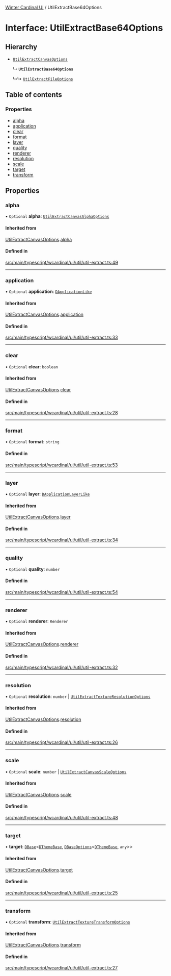 [Winter Cardinal UI](../README.md) / UtilExtractBase64Options

# Interface: UtilExtractBase64Options

## Hierarchy

- [`UtilExtractCanvasOptions`](UtilExtractCanvasOptions.md)

  ↳ **`UtilExtractBase64Options`**

  ↳↳ [`UtilExtractFileOptions`](UtilExtractFileOptions.md)

## Table of contents

### Properties

- [alpha](UtilExtractBase64Options.md#alpha)
- [application](UtilExtractBase64Options.md#application)
- [clear](UtilExtractBase64Options.md#clear)
- [format](UtilExtractBase64Options.md#format)
- [layer](UtilExtractBase64Options.md#layer)
- [quality](UtilExtractBase64Options.md#quality)
- [renderer](UtilExtractBase64Options.md#renderer)
- [resolution](UtilExtractBase64Options.md#resolution)
- [scale](UtilExtractBase64Options.md#scale)
- [target](UtilExtractBase64Options.md#target)
- [transform](UtilExtractBase64Options.md#transform)

## Properties

### alpha

• `Optional` **alpha**: [`UtilExtractCanvasAlphaOptions`](UtilExtractCanvasAlphaOptions.md)

#### Inherited from

[UtilExtractCanvasOptions](UtilExtractCanvasOptions.md).[alpha](UtilExtractCanvasOptions.md#alpha)

#### Defined in

[src/main/typescript/wcardinal/ui/util/util-extract.ts:49](https://github.com/winter-cardinal/winter-cardinal-ui/blob/v0.154.0/src/main/typescript/wcardinal/ui/util/util-extract.ts#L49)

___

### application

• `Optional` **application**: [`DApplicationLike`](DApplicationLike.md)

#### Inherited from

[UtilExtractCanvasOptions](UtilExtractCanvasOptions.md).[application](UtilExtractCanvasOptions.md#application)

#### Defined in

[src/main/typescript/wcardinal/ui/util/util-extract.ts:33](https://github.com/winter-cardinal/winter-cardinal-ui/blob/v0.154.0/src/main/typescript/wcardinal/ui/util/util-extract.ts#L33)

___

### clear

• `Optional` **clear**: `boolean`

#### Inherited from

[UtilExtractCanvasOptions](UtilExtractCanvasOptions.md).[clear](UtilExtractCanvasOptions.md#clear)

#### Defined in

[src/main/typescript/wcardinal/ui/util/util-extract.ts:28](https://github.com/winter-cardinal/winter-cardinal-ui/blob/v0.154.0/src/main/typescript/wcardinal/ui/util/util-extract.ts#L28)

___

### format

• `Optional` **format**: `string`

#### Defined in

[src/main/typescript/wcardinal/ui/util/util-extract.ts:53](https://github.com/winter-cardinal/winter-cardinal-ui/blob/v0.154.0/src/main/typescript/wcardinal/ui/util/util-extract.ts#L53)

___

### layer

• `Optional` **layer**: [`DApplicationLayerLike`](DApplicationLayerLike.md)

#### Inherited from

[UtilExtractCanvasOptions](UtilExtractCanvasOptions.md).[layer](UtilExtractCanvasOptions.md#layer)

#### Defined in

[src/main/typescript/wcardinal/ui/util/util-extract.ts:34](https://github.com/winter-cardinal/winter-cardinal-ui/blob/v0.154.0/src/main/typescript/wcardinal/ui/util/util-extract.ts#L34)

___

### quality

• `Optional` **quality**: `number`

#### Defined in

[src/main/typescript/wcardinal/ui/util/util-extract.ts:54](https://github.com/winter-cardinal/winter-cardinal-ui/blob/v0.154.0/src/main/typescript/wcardinal/ui/util/util-extract.ts#L54)

___

### renderer

• `Optional` **renderer**: `Renderer`

#### Inherited from

[UtilExtractCanvasOptions](UtilExtractCanvasOptions.md).[renderer](UtilExtractCanvasOptions.md#renderer)

#### Defined in

[src/main/typescript/wcardinal/ui/util/util-extract.ts:32](https://github.com/winter-cardinal/winter-cardinal-ui/blob/v0.154.0/src/main/typescript/wcardinal/ui/util/util-extract.ts#L32)

___

### resolution

• `Optional` **resolution**: `number` \| [`UtilExtractTextureResolutionOptions`](UtilExtractTextureResolutionOptions.md)

#### Inherited from

[UtilExtractCanvasOptions](UtilExtractCanvasOptions.md).[resolution](UtilExtractCanvasOptions.md#resolution)

#### Defined in

[src/main/typescript/wcardinal/ui/util/util-extract.ts:26](https://github.com/winter-cardinal/winter-cardinal-ui/blob/v0.154.0/src/main/typescript/wcardinal/ui/util/util-extract.ts#L26)

___

### scale

• `Optional` **scale**: `number` \| [`UtilExtractCanvasScaleOptions`](UtilExtractCanvasScaleOptions.md)

#### Inherited from

[UtilExtractCanvasOptions](UtilExtractCanvasOptions.md).[scale](UtilExtractCanvasOptions.md#scale)

#### Defined in

[src/main/typescript/wcardinal/ui/util/util-extract.ts:48](https://github.com/winter-cardinal/winter-cardinal-ui/blob/v0.154.0/src/main/typescript/wcardinal/ui/util/util-extract.ts#L48)

___

### target

• **target**: [`DBase`](../classes/DBase.md)<[`DThemeBase`](DThemeBase.md), [`DBaseOptions`](DBaseOptions.md)<[`DThemeBase`](DThemeBase.md), `any`\>\>

#### Inherited from

[UtilExtractCanvasOptions](UtilExtractCanvasOptions.md).[target](UtilExtractCanvasOptions.md#target)

#### Defined in

[src/main/typescript/wcardinal/ui/util/util-extract.ts:25](https://github.com/winter-cardinal/winter-cardinal-ui/blob/v0.154.0/src/main/typescript/wcardinal/ui/util/util-extract.ts#L25)

___

### transform

• `Optional` **transform**: [`UtilExtractTextureTransformOptions`](UtilExtractTextureTransformOptions.md)

#### Inherited from

[UtilExtractCanvasOptions](UtilExtractCanvasOptions.md).[transform](UtilExtractCanvasOptions.md#transform)

#### Defined in

[src/main/typescript/wcardinal/ui/util/util-extract.ts:27](https://github.com/winter-cardinal/winter-cardinal-ui/blob/v0.154.0/src/main/typescript/wcardinal/ui/util/util-extract.ts#L27)
